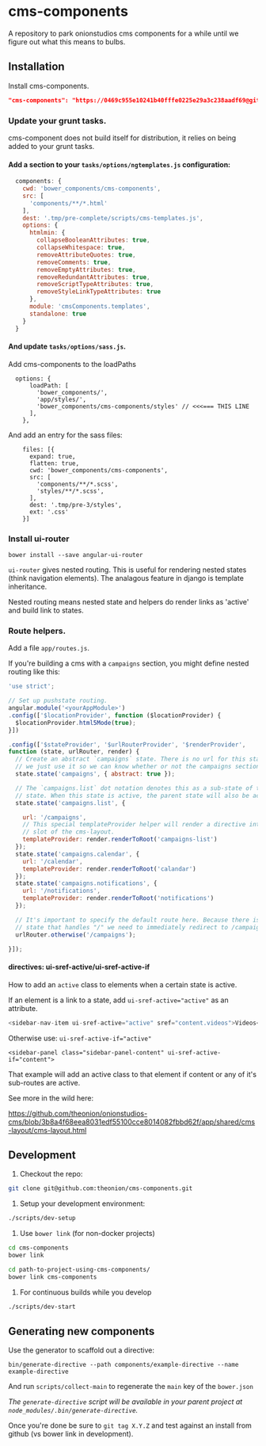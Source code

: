 # cms-components
A repository to park onionstudios cms components for a while until we figure out what this means to bulbs.

## Installation

Install cms-components.

```json
"cms-components": "https://0469c955e10241b40fffe0225e29a3c238aadf69@github.com/theonion/cms-components.git#<version>",
```

### Update your grunt tasks.
cms-component does not build itself for distribution, it relies on being added to your grunt tasks.

#### Add a section to your `tasks/options/ngtemplates.js` configuration:

```js
  components: {
    cwd: 'bower_components/cms-components',
    src: [
      'components/**/*.html'
    ],
    dest: '.tmp/pre-complete/scripts/cms-templates.js',
    options: {
      htmlmin: {
        collapseBooleanAttributes: true,
        collapseWhitespace: true,
        removeAttributeQuotes: true,
        removeComments: true,
        removeEmptyAttributes: true,
        removeRedundantAttributes: true,
        removeScriptTypeAttributes: true,
        removeStyleLinkTypeAttributes: true
      },
      module: 'cmsComponents.templates',
      standalone: true
    }
  }
```

#### And update `tasks/options/sass.js`.
Add cms-components to the loadPaths
```
  options: {
      loadPath: [
        'bower_components/',
        'app/styles/',
        'bower_components/cms-components/styles' // <<<=== THIS LINE
      ],
    },
```

And add an entry for the sass files:
```
    files: [{
      expand: true,
      flatten: true,
      cwd: 'bower_components/cms-components',
      src: [
        'components/**/*.scss',
        'styles/**/*.scss',
      ],
      dest: '.tmp/pre-3/styles',
      ext: '.css'
    }]
```

### Install ui-router

```
bower install --save angular-ui-router
```

`ui-router` gives nested routing. This is useful for rendering nested states (think navigation elements). The analagous feature in django is template inheritance.

Nested routing means nested state and helpers do render links as 'active' and build link to states.

### Route helpers.

Add a file `app/routes.js`.

If you're building a cms with a `campaigns` section, you might define nested routing like this:

```js
'use strict';

// Set up pushstate routing.
angular.module('<yourAppModule>')
.config(['$locationProvider', function ($locationProvider) {
  $locationProvider.html5Mode(true);
}])

.config(['$stateProvider', '$urlRouterProvider', '$renderProvider',
function (state, urlRouter, render) {
  // Create an abstract `campaigns` state. There is no url for this state,
  // we just use it so we can know whether or not the campaigns section is active in the ui.
  state.state('campaigns', { abstract: true });

  // The `campaigns.list` dot notation denotes this as a sub-state of the `campaigns`
  // state. When this state is active, the parent state will also be active.
  state.state('campaigns.list', {

    url: '/campaigns',
    // This special templateProvider helper will render a directive into the root
    // slot of the cms-layout.
    templateProvider: render.renderToRoot('campaigns-list')
  });
  state.state('campaigns.calendar', {
    url: '/calendar',
    templateProvider: render.renderToRoot('calandar')
  });
  state.state('campaigns.notifications', {
    url: '/notifications',
    templateProvider: render.renderToRoot('notifications')
  });

  // It's important to specify the default route here. Because there is no
  // state that handles "/" we need to immediately redirect to /campaigns on page load.
  urlRouter.otherwise('/campaigns');

}]);
```

#### directives: ui-sref-active/ui-sref-active-if

How to add an `active` class to elements when a certain state is active.

If an element is a link to a state, add `ui-sref-active="active"` as an attribute.

```js
<sidebar-nav-item ui-sref-active="active" sref="content.videos">Videos</sidebar-nav-item>
```

Otherwise use: `ui-sref-active-if="active"`
```
<sidebar-panel class="sidebar-panel-content" ui-sref-active-if="content">
```

That example will add an active class to that element if content or any of it's sub-routes are active.

See more in the wild here:

https://github.com/theonion/onionstudios-cms/blob/3b8a4f68eea8031edf55100cce8014082fbbd62f/app/shared/cms-layout/cms-layout.html

## Development
1. Checkout the repo:
```bash
git clone git@github.com:theonion/cms-components.git
```

1. Setup your development environment:
```bash
./scripts/dev-setup
```

1. Use `bower link` (for non-docker projects)
```bash
cd cms-components
bower link
```
```bash
cd path-to-project-using-cms-components/
bower link cms-components
```

1. For continuous builds while you develop
```bash
./scripts/dev-start
```

## Generating new components
Use the generator to scaffold out a directive:
```
bin/generate-directive --path components/example-directive --name example-directive
```
And run `scripts/collect-main` to regenerate the `main` key of the `bower.json`

_The `generate-directive` script will be available in your parent project at `node_modules/.bin/generate-directive`._

Once you're done be sure to `git tag X.Y.Z` and test against an install from github (vs bower link in development).

